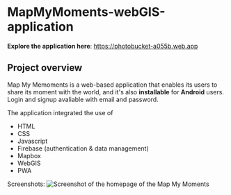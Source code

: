 # MapMyMoments-webGIS-application
**Explore the application here**: https://photobucket-a055b.web.app

## Project overview
Map My Memoments is a web-based application that enables its users to share its moment with the world, and it's also **installable** for **Android** users. 
Login and signup avaliable with email and password. 

The application integrated the use of 
- HTML
- CSS 
- Javascript
- Firebase (authentication & data management)
- Mapbox
- WebGIS
- PWA

Screenshots:
![Screenshot of the homepage of the Map My Moments](https://github.com/Alanrocks/MapMyMoments-webGIS-application/main/image/homepage.png)
